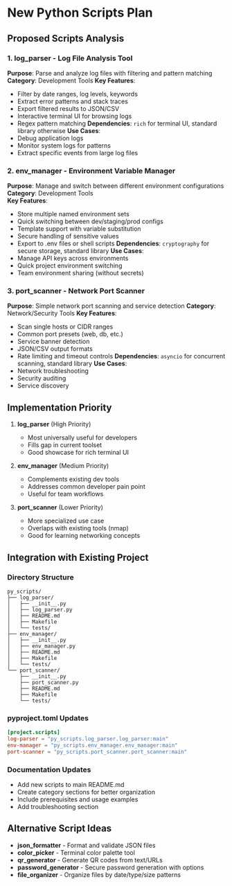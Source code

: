 # New Python Scripts Plan

## Proposed Scripts Analysis

### 1. log_parser - Log File Analysis Tool
**Purpose**: Parse and analyze log files with filtering and pattern matching
**Category**: Development Tools
**Key Features**:
- Filter by date ranges, log levels, keywords
- Extract error patterns and stack traces  
- Export filtered results to JSON/CSV
- Interactive terminal UI for browsing logs
- Regex pattern matching
**Dependencies**: `rich` for terminal UI, standard library otherwise
**Use Cases**:
- Debug application logs
- Monitor system logs for patterns
- Extract specific events from large log files

### 2. env_manager - Environment Variable Manager
**Purpose**: Manage and switch between different environment configurations
**Category**: Development Tools  
**Key Features**:
- Store multiple named environment sets
- Quick switching between dev/staging/prod configs
- Template support with variable substitution
- Secure handling of sensitive values
- Export to .env files or shell scripts
**Dependencies**: `cryptography` for secure storage, standard library
**Use Cases**:
- Manage API keys across environments
- Quick project environment switching
- Team environment sharing (without secrets)

### 3. port_scanner - Network Port Scanner
**Purpose**: Simple network port scanning and service detection
**Category**: Network/Security Tools
**Key Features**:
- Scan single hosts or CIDR ranges
- Common port presets (web, db, etc.)
- Service banner detection
- JSON/CSV output formats
- Rate limiting and timeout controls
**Dependencies**: `asyncio` for concurrent scanning, standard library
**Use Cases**:
- Network troubleshooting
- Security auditing
- Service discovery

## Implementation Priority

1. **log_parser** (High Priority)
   - Most universally useful for developers
   - Fills gap in current toolset
   - Good showcase for rich terminal UI

2. **env_manager** (Medium Priority)  
   - Complements existing dev tools
   - Addresses common developer pain point
   - Useful for team workflows

3. **port_scanner** (Lower Priority)
   - More specialized use case
   - Overlaps with existing tools (nmap)
   - Good for learning networking concepts

## Integration with Existing Project

### Directory Structure
```
py_scripts/
├── log_parser/
│   ├── __init__.py
│   ├── log_parser.py
│   ├── README.md
│   ├── Makefile
│   └── tests/
├── env_manager/
│   ├── __init__.py  
│   ├── env_manager.py
│   ├── README.md
│   ├── Makefile
│   └── tests/
└── port_scanner/
    ├── __init__.py
    ├── port_scanner.py  
    ├── README.md
    ├── Makefile
    └── tests/
```

### pyproject.toml Updates
```toml
[project.scripts]
log-parser = "py_scripts.log_parser.log_parser:main"
env-manager = "py_scripts.env_manager.env_manager:main"  
port-scanner = "py_scripts.port_scanner.port_scanner:main"
```

### Documentation Updates
- Add new scripts to main README.md
- Create category sections for better organization
- Include prerequisites and usage examples
- Add troubleshooting section

## Alternative Script Ideas
- **json_formatter** - Format and validate JSON files
- **color_picker** - Terminal color palette tool
- **qr_generator** - Generate QR codes from text/URLs
- **password_generator** - Secure password generation with options
- **file_organizer** - Organize files by date/type/size patterns